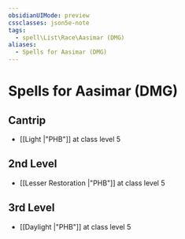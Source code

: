 ```yaml
---
obsidianUIMode: preview
cssclasses: json5e-note
tags:
  - spell\List\Race\Aasimar (DMG)
aliases:
  - Spells for Aasimar (DMG)
---
```

# Spells for Aasimar (DMG)

## Cantrip

- [[Light \|"PHB"]] at class level 5

## 2nd Level

- [[Lesser Restoration \|"PHB"]] at class level 5

## 3rd Level

- [[Daylight \|"PHB"]] at class level 5
